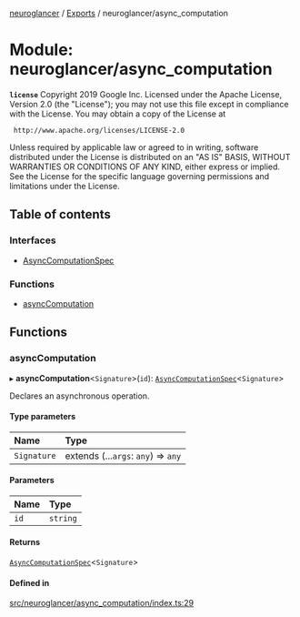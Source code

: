 [neuroglancer](../README.md) / [Exports](../modules.md) / neuroglancer/async\_computation

# Module: neuroglancer/async\_computation

**`license`**
Copyright 2019 Google Inc.
Licensed under the Apache License, Version 2.0 (the "License");
you may not use this file except in compliance with the License.
You may obtain a copy of the License at

     http://www.apache.org/licenses/LICENSE-2.0

Unless required by applicable law or agreed to in writing, software
distributed under the License is distributed on an "AS IS" BASIS,
WITHOUT WARRANTIES OR CONDITIONS OF ANY KIND, either express or implied.
See the License for the specific language governing permissions and
limitations under the License.

## Table of contents

### Interfaces

- [AsyncComputationSpec](../interfaces/neuroglancer_async_computation.AsyncComputationSpec.md)

### Functions

- [asyncComputation](neuroglancer_async_computation.md#asynccomputation)

## Functions

### asyncComputation

▸ **asyncComputation**<`Signature`\>(`id`): [`AsyncComputationSpec`](../interfaces/neuroglancer_async_computation.AsyncComputationSpec.md)<`Signature`\>

Declares an asynchronous operation.

#### Type parameters

| Name | Type |
| :------ | :------ |
| `Signature` | extends (...`args`: `any`) => `any` |

#### Parameters

| Name | Type |
| :------ | :------ |
| `id` | `string` |

#### Returns

[`AsyncComputationSpec`](../interfaces/neuroglancer_async_computation.AsyncComputationSpec.md)<`Signature`\>

#### Defined in

[src/neuroglancer/async_computation/index.ts:29](https://github.com/ActiveBrainAtlas2/neuroglancer/blob/034b457d/src/neuroglancer/async_computation/index.ts#L29)
